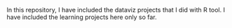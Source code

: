 In this repository, I have included the dataviz projects that I did with R tool. I have included the learning projects here only so far. 
